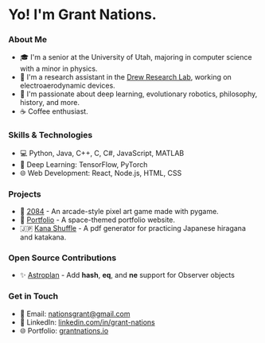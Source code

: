 # Yo! I'm Grant Nations.

### About Me

- 🎓 I'm a senior at the University of Utah, majoring in computer science with a minor in physics.
- 🥼 I'm a research assistant in the [Drew Research Lab](https://drl.ece.utah.edu/), working on electroaerodynamic devices.
- 🤖 I'm passionate about deep learning, evolutionary robotics, philosophy, history, and more.
- ☕ Coffee enthusiast.

### Skills & Technologies

- 💻 Python, Java, C++, C, C#, JavaScript, MATLAB
- 🧠 Deep Learning: TensorFlow, PyTorch
- 🌐 Web Development: React, Node.js, HTML, CSS

### Projects

- 👾 [2084](https://github.com/grant-nations/2084) - An arcade-style pixel art game made with pygame. 
- 🚀 [Portfolio](https://github.com/grant-nations/portfolio) - A space-themed portfolio website.
- 🇯🇵 [Kana Shuffle](https://github.com/grant-nations/kana-shuffle) - A pdf generator for practicing Japanese hiragana and katakana.

### Open Source Contributions

- ✨ [Astroplan](https://github.com/astropy/astroplan/pull/562#event-9938646986) - Add __hash__, __eq__, and __ne__ support for Observer objects

### Get in Touch

- 📧 Email: [nationsgrant@gmail.com](mailto:nationsgrant@gmail.com)
- 💼 LinkedIn: [linkedin.com/in/grant-nations](https://www.linkedin.com/in/grant-nations)
- 🌐 Portfolio: [grantnations.io](https://www.grantnations.io)
